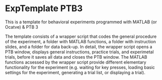 # ExpTemplate PTB3
This is a template for behavioral experiments programmed with MATLAB (or Ocatve) &amp; PTB 3

The template consists of a wrapper script that codes the general procedure of the experiment, a folder with MATLAB functions, a folder with instruction slides, and a folder for data back-up. In detail, the wrapper script opens a PTB window, displays general instructions, practice trials, and experimetal trials, before it saves all data and closes the PTB window. The MATLAB functions acsessed by the wrapper script provide different elementary functionality for the experiment (e.g. waiting for key presses, loading basic settings for the experiment, generating a trial list, or displaying a trial).
